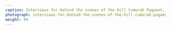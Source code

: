 ```yaml
---
caption: Interviews for behind the scenes of the Hill Cumorah Pagaent, Palmyra, NY, 2019
photograph: interviews-for-behind-the-scenes-of-the-hill-cumorah-pagaent-palmyra-ny-2019.jpg
weight: 99
---
```

